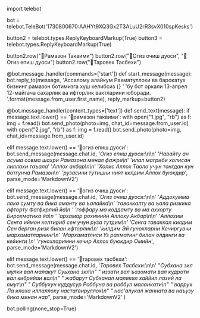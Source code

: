 import telebot

bot = telebot.TeleBot('1730800670:AAHYt9XQ3Gx2T3ALuU2rR3svX010spKesks')

button2 = telebot.types.ReplyKeyboardMarkup(True)
button3 = telebot.types.ReplyKeyboardMarkup(True)

button2.row("📖Рамазон Таквими")
button2.row("🤲Огиз очиш дуоси", "🤲Огиз епиш дуоси")
button2.row("🕋Таровех Тасбехи")



@bot.message_handler(commands=['start'])
def start_message(message):
        bot.reply_to(message, 'Ассалому алайкум Рахматуллохи ва барокатух бизнинг рамазон ботимизга хуш келибсиз {} '
                              'бу бот оркали 13-апрел 12-майгача сахарлик ва ифторлик вактларини юборади. '.format(message.from_user.first_name), reply_markup=button2)

@bot.message_handler(content_types=['text'])
def send_text(message):
  if message.text.lower() == '📖рамазон таквими':
      with open("1.jpg", "rb") as f:
         img = f.read()
      bot.send_photo(photo=img, chat_id=message.from_user.id)
      with open("2.jpg", "rb") as f:
          img = f.read()
      bot.send_photo(photo=img, chat_id=message.from_user.id)

  elif message.text.lower() == '🤲огиз епиш дуоси':
      bot.send_message(message.chat.id, '_Огиз епиш дуоси:_\n\n'
                                        '*Навайту ан асума совма шахри Рамазона минал фажри\n*'
                                        '*илал магриби холисан лиллахи таъала*'
                                        '*Аллох акбар\n\n*'
                                        '*_Холис Аллох Таоло учун тонгдан кун ботгунча Рамазон\n'
                                        'рузасини тутишни ният килдим Аллох буюкдир_*', parse_mode='MarkdownV2')

  elif message.text.lower() == '🤲огиз очиш дуоси':
      bot.send_message(message.chat.id, '_Огиз очиш дуоси:_\n\n'
                                        '*Аддохумма лака сумту ва бика аманту ва ъалайка\n'
                                        'таваккалту ва ъала ризкика афторту Фагфирлий йа\n '
                                        'гоффару ма коддамту ва ма аххорту Бирохматика йа\n '
                                        'архамар рохимийн Аллоху Акбар\n\n*'
                                         '*_Аллохим Сенга иймон келтириб сен учун руза тутдим\n'
                                        'Сенга таваккал килдим Сен берган ризк билан ифторлик\n'
                                        'килдим Эй гунохларни Кечиргувчи мархаматларнинг\n'
                                        'Мархаматлиси Уз рахматинг билан олдинги ва кейинги \n'
                                        'гунохларимни кечир Аллох буюкдир Омийн_*', parse_mode='MarkdownV2')

  elif message.text.lower() == '🕋таровех тасбехи':
      bot.send_message(message.chat.id, '_Таровех Тасбехи:_\n\n' 
                    "*Субхана зил мулки вал малакут Суьхана зил\n"
                                        " иззати вал ъазомати вал кудроти вал кибрийаи вал\n"
                                        " жабарут Субханал маликил хаййил лазий ла ямут\n"
                                        " Суббухун куддусур Роббуна ва роббул малаикати\n"
                                        " варрух Ла илаха иллаллоху настагвируллох\n"
                                        " нас'алукал жанната ва наъузу бика минан нар*",  parse_mode='MarkdownV2'  )



bot.polling(none_stop=True)
